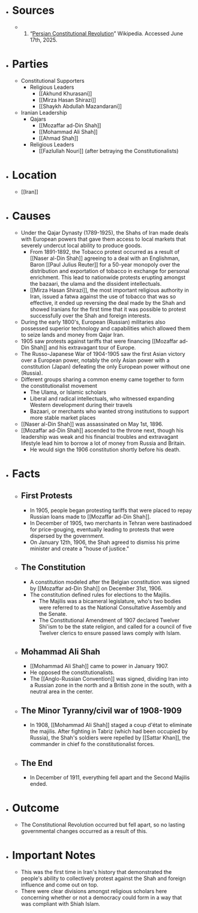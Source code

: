 - # Sources
  - 1. “[Persian Constitutional Revolution](https://en.wikipedia.org/wiki/Persian_Constitutional_Revolution)” Wikipedia. Accessed June 17th, 2025.
- # Parties
  - Constitutional Supporters
    - Religious Leaders
      - [[Akhund Khurasani]]
      - [[Mirza Hasan Shirazi]]
      - [[Shaykh Abdullah Mazandarani]]
  - Iranian Leadership
    - Qajars
      - [[Mozaffar ad-Din Shah]]
      - [[Mohammad Ali Shah]]
      - [[Ahmad Shah]]
    - Religious Leaders
      - [[Fazlullah Nouri]] (after betraying the Constitutionalists)
- # Location
  - [[Iran]]
- # Causes
  - Under the Qajar Dynasty (1789-1925), the Shahs of Iran made deals with European powers that gave them access to local markets that severely undercut local ability to produce goods.
    - From 1891-1892, the Tobacco protest occurred as a result of [[Naser al-Din Shah]] agreeing to a deal with an Englishman, Baron [[Paul Julius Reuter]] for a 50-year monopoly over the distribution and exportation of tobacco in exchange for personal enrichment. This lead to nationwide protests erupting amongst the bazaari, the ulama and the dissident intellectuals.
    - [[Mirza Hasan Shirazi]], the most important religious authority in Iran, issued a fatwa against the use of tobacco that was so effective, it ended up reversing the deal made by the Shah and showed Iranians for the first time that it was possible to protest successfully over the Shah and foreign interests.
  - During the early 1800's, European (Russian) militaries also possessed superior technology and capabilities which allowed them to seize lands and money from Qajar Iran.
  - 1905 saw protests against tariffs that were financing [[Mozaffar ad-Din Shah]] and his extravagant tour of Europe.
  - The Russo-Japanese War of 1904-1905 saw the first Asian victory over a European power, notably the only Asian power with a constitution (Japan) defeating the only European power without one (Russia).
  - Different groups sharing a common enemy came together to form the constitutionalist movement
    - The Ulama, or Islamic scholars
    - Liberal and radical intellectuals, who witnessed expanding Western development during their travels
    - Bazaari, or merchants who wanted strong institutions to support more stable market places
  - [[Naser al-Din Shah]] was assassinated on May 1st, 1896.
  - [[Mozaffar ad-Din Shah]] ascended to the throne next, though his leadership was weak and his financial troubles and extravagant lifestyle lead him to borrow a lot of money from Russia and Britain.
    - He would sign the 1906 constitution shortly before his death.
- # Facts
  - ## First Protests
    - In 1905, people began protesting tariffs that were placed to repay Russian loans made to [[Mozaffar ad-Din Shah]].
    - In December of 1905, two merchants in Tehran were bastinadoed for price-gouging, eventually leading to protests that were dispersed by the government.
    - On January 12th, 1906, the Shah agreed to dismiss his prime minister and create a "house of justice."
  - ## The Constitution
    - A constitution modeled after the Belgian constitution was signed by [[Mozaffar ad-Din Shah]] on December 31st, 1906.
    - The constitution defined rules for elections to the Majilis.
      - The Majilis was a bicameral legislature, who's two bodies were referred to as the National Consultative Assembly and the Senate.
      - The Constitutional Amendment of 1907 declared Twelver Shi'ism to be the state religion, and called for a council of five Twelver clerics to ensure passed laws comply with Islam.
  - ## Mohammad Ali Shah
    - [[Mohammad Ali Shah]] came to power in January 1907.
    - He opposed the constitutionalists.
    - The [[Anglo-Russian Convention]] was signed, dividing Iran into a Russian zone in the north and a British zone in the south, with a neutral area in the center.
  - ## The Minor Tyranny/civil war of 1908-1909
    - In 1908, [[Mohammad Ali Shah]] staged a coup d'état to eliminate the majilis. After fighting in Tabriz (which had been occupied by Russia), the Shah's soldiers were repelled by [[Sattar Khan]], the commander in chief fo the constitutionalist forces.
  - ## The End
    - In December of 1911, everything fell apart and the Second Majilis ended.
- # Outcome
  - The Constitutional Revolution occurred but fell apart, so no lasting governmental changes occurred as a result of this.
- # Important Notes
  - This was the first time in Iran's history that demonstrated the people's ability to collectively protest against the Shah and foreign influence and come out on top.
  - There were clear divisions amongst religious scholars here concerning whether or not a democracy could form in a way that was compliant with Shiah Islam.
#